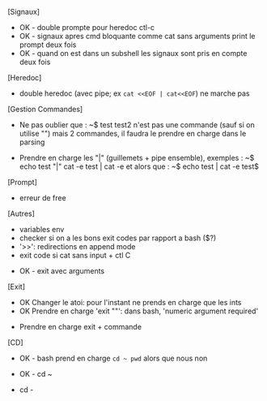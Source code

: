 [Signaux]
* OK - double prompte pour heredoc ctl-c 
* OK - signaux apres cmd bloquante comme cat sans arguments print le prompt deux fois
* OK - quand on est dans un subshell les signaux sont pris en compte deux fois

[Heredoc]
- double heredoc (avec pipe; ex `cat <<EOF | cat<<EOF`) ne marche pas

[Gestion Commandes]
- Ne pas oublier que :
	~$ test
	test2
n'est pas une commande (sauf si on utilise "") mais 2 commandes,
il faudra le prendre en charge dans le parsing

- Prendre en charge les "|" (guillemets + pipe ensemble), exemples :
	~$ echo test "|" cat -e
	test | cat -e
et alors que :
	~$ echo test | cat -e
	test$

[Prompt]
- erreur de free

[Autres]
- variables env
- checker si on a les bons exit codes par rapport a bash ($?)
- '>>': redirections en append mode
- exit code si cat sans input + ctl C
* OK - exit avec arguments

[Exit]
* OK Changer le atoi: pour l'instant ne prends en charge que les ints
* OK Prendre en charge 'exit ""': dans bash, 'numeric argument required'
- Prendre en charge exit + commande

[CD]
+ OK - bash prend en charge `cd ~ pwd` alors que nous non
* OK - cd ~
- cd -
